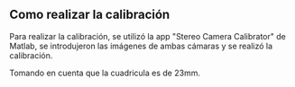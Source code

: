 
## Como realizar la calibración
Para realizar la calibración, se utilizó la app "Stereo Camera Calibrator" de Matlab, se introdujeron las imágenes de ambas cámaras y se realizó la calibración.

Tomando en cuenta que la cuadricula es de 23mm.